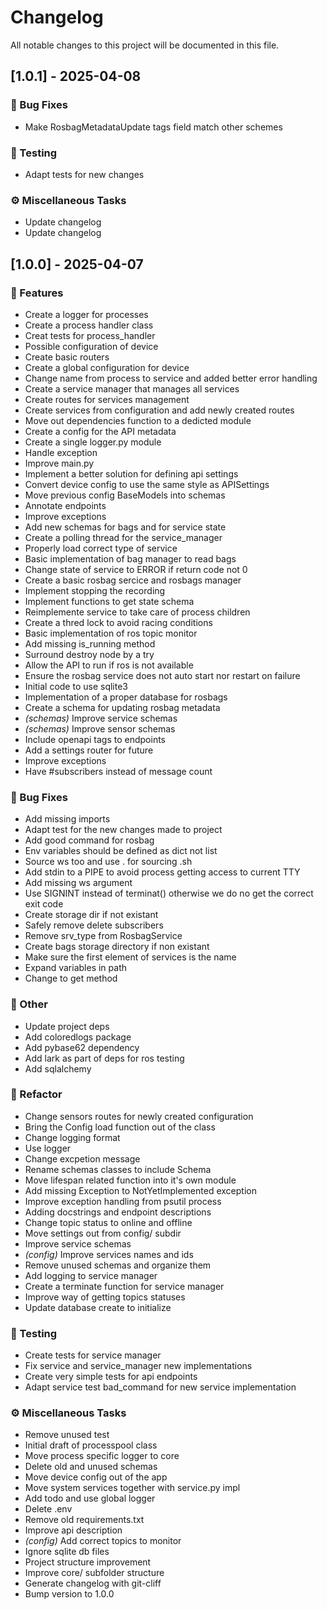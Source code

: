 # Changelog

All notable changes to this project will be documented in this file.

## [1.0.1] - 2025-04-08

### 🐛 Bug Fixes

- Make RosbagMetadataUpdate tags field match other schemes

### 🧪 Testing

- Adapt tests for new changes

### ⚙️ Miscellaneous Tasks

- Update changelog
- Update changelog

## [1.0.0] - 2025-04-07

### 🚀 Features

- Create a logger for processes
- Create a process handler class
- Creat tests for process_handler
- Possible configuration of device
- Create basic routers
- Create a global configuration for device
- Change name from process to service and added better error handling
- Create a service manager that manages all services
- Create routes for services management
- Create services from configuration and add newly created routes
- Move out dependencies function to a dedicted module
- Create a config for the API metadata
- Create a single logger.py module
- Handle exception
- Improve main.py
- Implement a better solution for defining api settings
- Convert device config to use the same style as APISettings
- Move previous config BaseModels into schemas
- Annotate endpoints
- Improve exceptions
- Add new schemas for bags and for service state
- Create a polling thread for the service_manager
- Properly load correct type of service
- Basic implementation of bag manager to read bags
- Change state of service to ERROR if return code not 0
- Create a basic rosbag sercice and rosbags manager
- Implement stopping the recording
- Implement functions to get state schema
- Reimplemente service to take care of process children
- Create a thred lock to avoid racing conditions
- Basic implementation of ros topic monitor
- Add missing is_running method
- Surround destroy node by a try
- Allow the API to run if ros is not available
- Ensure the rosbag service does not auto start nor restart on failure
- Initial code to use sqlite3
- Implementation of a proper database for rosbags
- Create a schema for updating rosbag metadata
- *(schemas)* Improve service schemas
- *(schemas)* Improve sensor schemas
- Include openapi tags to endpoints
- Add a settings router for future
- Improve exceptions
- Have #subscribers instead of message count

### 🐛 Bug Fixes

- Add missing imports
- Adapt test for the new changes made to project
- Add good command for rosbag
- Env variables should be defined as dict not list
- Source ws too and use . for sourcing .sh
- Add stdin to a PIPE to avoid process getting access to current TTY
- Add missing ws argument
- Use SIGNINT instead of terminat() otherwise we do no get the correct exit code
- Create storage dir if not existant
- Safely remove delete subscribers
- Remove srv_type from RosbagService
- Create bags storage directory if non existant
- Make sure the first element of services is the name
- Expand variables in path
- Change to get method

### 💼 Other

- Update project deps
- Add coloredlogs package
- Add pybase62 dependency
- Add lark as part of deps for ros testing
- Add sqlalchemy

### 🚜 Refactor

- Change sensors routes for newly created configuration
- Bring the Config load function out of the class
- Change logging format
- Use logger
- Change excpetion message
- Rename schemas classes to include Schema
- Move lifespan related function into it's own module
- Add missing Exception to NotYetImplemented exception
- Improve exception handling from psutil process
- Adding docstrings and endpoint descriptions
- Change topic status to online and offline
- Move settings out from config/ subdir
- Improve service schemas
- *(config)* Improve services names and ids
- Remove unused schemas and organize them
- Add logging to service manager
- Create a terminate function for service manager
- Improve way of getting topics statuses
- Update database create to initialize

### 🧪 Testing

- Create tests for service manager
- Fix service and service_manager new implementations
- Create very simple tests for api endpoints
- Adapt service test bad_command for new service implementation

### ⚙️ Miscellaneous Tasks

- Remove unused test
- Initial draft of processpool class
- Move process specific logger to core
- Delete old and unused schemas
- Move device config out of the app
- Move system services together with service.py impl
- Add todo and use global logger
- Delete .env
- Remove old requirements.txt
- Improve api description
- *(config)* Add correct topics to monitor
- Ignore sqlite db files
- Project structure improvement
- Improve core/ subfolder structure
- Generate changelog with git-cliff
- Bump version to 1.0.0

<!-- generated by git-cliff -->
